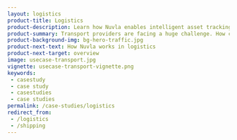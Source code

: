 ```yaml
---
layout: logistics
product-title: Logistics
product-description: Learn how Nuvla enables intelligent asset tracking, payment systems and AI automation in the public transport sector.
product-summary: Transport providers are facing a huge challenge. How can they improve customer experience, respond to sustainable development goals, increase efficiency and reduce costs?
product-background-img: bg-hero-traffic.jpg
product-next-text: How Nuvla works in logistics
product-next-target: overview
image: usecase-transport.jpg
vignette: usecase-transport-vignette.png
keywords:
 - casestudy
 - case study
 - casestudies
 - case studies
permalink: /case-studies/logistics
redirect_from:
 - /logistics
 - /shipping
---
```


